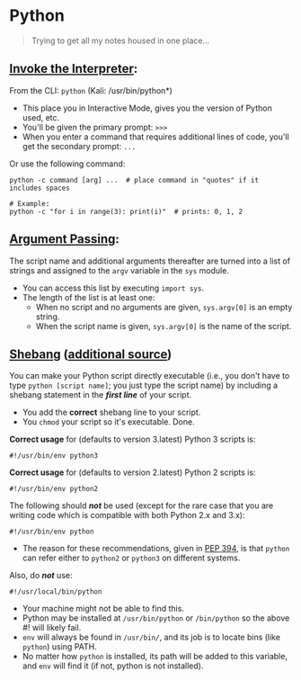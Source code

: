 # Python
> Trying to get all my notes housed in one place...

## [Invoke the Interpreter](https://docs.python.org/3/tutorial/interpreter.html):

From the CLI: `python` (Kali: /usr/bin/python*) 
- This place you in Interactive Mode, gives you the version of Python used, etc.
- You'll be given the primary prompt: `>>>`
- When you enter a command that requires additional lines of code, you'll get the secondary prompt: `...`

Or use the following command:

```
python -c command [arg] ...  # place command in "quotes" if it includes spaces

# Example:
python -c "for i in range(3): print(i)"  # prints: 0, 1, 2
```

## [Argument Passing](https://docs.python.org/3/tutorial/interpreter.html#argument-passing):

The script name and additional arguments thereafter are turned into a list of strings and assigned to the `argv` variable in the `sys` module.
- You can access this list by executing `import sys`.
- The length of the list is at least one: 
  - When no script and no arguments are given, `sys.argv[0]` is an empty string. 
  - When the script name is given, `sys.argv[0]` is the name of the script.

## [Shebang](https://docs.python.org/3/tutorial/appendix.html#tut-scripts) ([additional source](https://stackoverflow.com/questions/6908143/should-i-put-shebang-in-python-scripts-and-what-form-should-it-take))

You can make your Python script directly executable (i.e., you don't have to type `python [script name]`; you just type the script name) by including a shebang statement in the ***first line*** of your script.
- You add the **correct** shebang line to your script.
- You `chmod` your script so it's executable. Done.

**Correct usage** for (defaults to version 3.latest) Python 3 scripts is:
```
#!/usr/bin/env python3
```

**Correct usage** for (defaults to version 2.latest) Python 2 scripts is:
```
#!/usr/bin/env python2
```

The following should ***not*** be used (except for the rare case that you are writing code which is compatible with both Python 2.x and 3.x):
```
#!/usr/bin/env python
```
- The reason for these recommendations, given in [PEP 394](https://peps.python.org/pep-0394/), is that `python` can refer either to `python2` or `python3` on different systems.

Also, do ***not*** use:
```
#!/usr/local/bin/python
```
- Your machine might not be able to find this.
- Python may be installed at `/usr/bin/python` or `/bin/python` so the above #! will likely fail.
- `env` will always be found in `/usr/bin/`, and its job is to locate bins (like `python`) using PATH.
- No matter how `python` is installed, its path will be added to this variable, and `env` will find it (if not, python is not installed).
